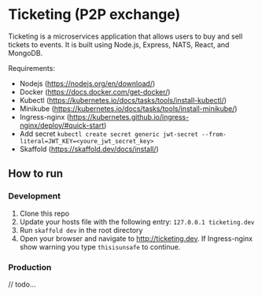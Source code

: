 # Ticketing (P2P exchange)
Ticketing is a microservices application that allows users to buy and sell tickets to events. It is built using Node.js, Express, NATS, React, and MongoDB.

Requirements:
- Nodejs (https://nodejs.org/en/download/)
- Docker (https://docs.docker.com/get-docker/)
- Kubectl (https://kubernetes.io/docs/tasks/tools/install-kubectl/)
- Minikube (https://kubernetes.io/docs/tasks/tools/install-minikube/)
- Ingress-nginx (https://kubernetes.github.io/ingress-nginx/deploy/#quick-start)
- Add secret `kubectl create secret generic jwt-secret --from-literal=JWT_KEY=<youre_jwt_secret_key>`
- Skaffold (https://skaffold.dev/docs/install/)

## How to run
### Development
1. Clone this repo
2. Update your hosts file with the following entry: `127.0.0.1 ticketing.dev`
3. Run `skaffold dev` in the root directory
4. Open your browser and navigate to http://ticketing.dev. If Ingress-nginx show warning you type `thisisunsafe` to continue.

### Production
// todo...
